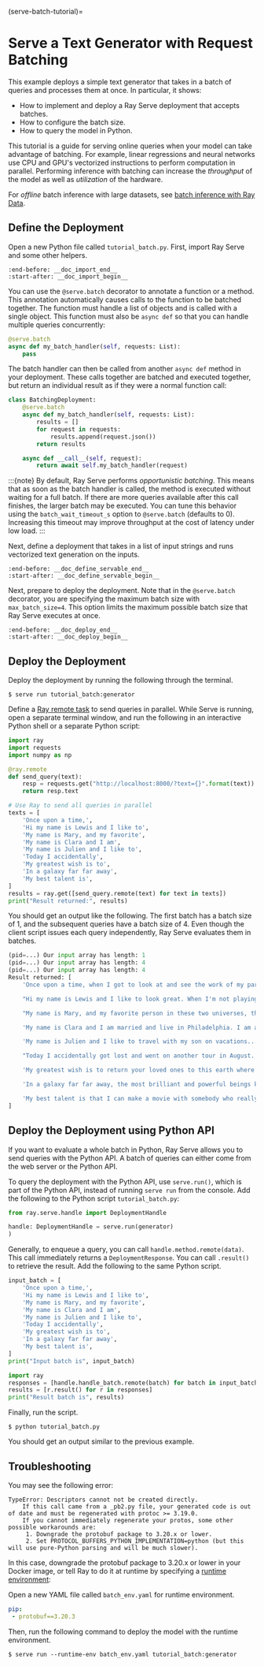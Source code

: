 (serve-batch-tutorial)=

# Serve a Text Generator with Request Batching

This example deploys a simple text generator that takes in
a batch of queries and processes them at once. In particular, it shows:

- How to implement and deploy a Ray Serve deployment that accepts batches.
- How to configure the batch size.
- How to query the model in Python.

This tutorial is a guide for serving online queries when your model can take advantage of batching. For example, linear regressions and neural networks use CPU and GPU's vectorized instructions to perform computation in parallel. Performing inference with batching can increase the *throughput* of the model as well as *utilization* of the hardware.

For _offline_ batch inference with large datasets, see [batch inference with Ray Data](batch_inference_home).


## Define the Deployment
Open a new Python file called `tutorial_batch.py`. First, import Ray Serve and some other helpers.

```{literalinclude} ../doc_code/tutorial_batch.py
:end-before: __doc_import_end__
:start-after: __doc_import_begin__
```

You can use the `@serve.batch` decorator to annotate a function or a method.
This annotation automatically causes calls to the function to be batched together.
The function must handle a list of objects and is called with a single object.
This function must also be `async def` so that you can handle multiple queries concurrently:

```python
@serve.batch
async def my_batch_handler(self, requests: List):
    pass
```

The batch handler can then be called from another `async def` method in your deployment.
These calls together are batched and executed together, but return an individual result as if
they were a normal function call:

```python
class BatchingDeployment:
    @serve.batch
    async def my_batch_handler(self, requests: List):
        results = []
        for request in requests:
            results.append(request.json())
        return results

    async def __call__(self, request):
        return await self.my_batch_handler(request)
```

:::{note}
By default, Ray Serve performs *opportunistic batching*. This means that as
soon as the batch handler is called, the method is executed without
waiting for a full batch. If there are more queries available after this call
finishes, the larger batch may be executed. You can tune this behavior using the
`batch_wait_timeout_s` option to `@serve.batch` (defaults to 0). Increasing this
timeout may improve throughput at the cost of latency under low load.
:::

Next, define a deployment that takes in a list of input strings and runs 
vectorized text generation on the inputs.

```{literalinclude} ../doc_code/tutorial_batch.py
:end-before: __doc_define_servable_end__
:start-after: __doc_define_servable_begin__
```

Next, prepare to deploy the deployment. Note that in the `@serve.batch` decorator, you
are specifying the maximum batch size with `max_batch_size=4`. This option limits
the maximum possible batch size that Ray Serve executes at once.

```{literalinclude} ../doc_code/tutorial_batch.py
:end-before: __doc_deploy_end__
:start-after: __doc_deploy_begin__
```

## Deploy the Deployment
Deploy the deployment by running the following through the terminal.
```console
$ serve run tutorial_batch:generator
```

Define a [Ray remote task](ray-remote-functions) to send queries in
parallel. While Serve is running, open a separate terminal window, and run the 
following in an interactive Python shell or a separate Python script:

```python
import ray
import requests
import numpy as np

@ray.remote
def send_query(text):
    resp = requests.get("http://localhost:8000/?text={}".format(text))
    return resp.text

# Use Ray to send all queries in parallel
texts = [
    'Once upon a time,',
    'Hi my name is Lewis and I like to',
    'My name is Mary, and my favorite',
    'My name is Clara and I am',
    'My name is Julien and I like to',
    'Today I accidentally',
    'My greatest wish is to',
    'In a galaxy far far away',
    'My best talent is',
]
results = ray.get([send_query.remote(text) for text in texts])
print("Result returned:", results)
```

You should get an output like the following. The first batch has a 
batch size of 1, and the subsequent queries have a batch size of 4. Even though the client script issues each 
query independently, Ray Serve evaluates them in batches.
```python
(pid=...) Our input array has length: 1
(pid=...) Our input array has length: 4
(pid=...) Our input array has length: 4
Result returned: [
    'Once upon a time, when I got to look at and see the work of my parents (I still can\'t stand them,) they said, "Boys, you\'re going to like it if you\'ll stay away from him or make him look',

    "Hi my name is Lewis and I like to look great. When I'm not playing against, it's when I play my best and always feel most comfortable. I get paid by the same people who make my games, who work hardest for me.", 

    "My name is Mary, and my favorite person in these two universes, the Green Lantern and the Red Lantern, are the same, except they're two of the Green Lanterns, but they also have their own different traits. Now their relationship is known", 

    'My name is Clara and I am married and live in Philadelphia. I am an English language teacher and translator. I am passionate about the issues that have so inspired me and my journey. My story begins with the discovery of my own child having been born', 

    'My name is Julien and I like to travel with my son on vacations... In fact I really prefer to spend more time with my son."\n\nIn 2011, the following year he was diagnosed with terminal Alzheimer\'s disease, and since then,', 

    "Today I accidentally got lost and went on another tour in August. My story was different, but it had so many emotions that it made me happy. I'm proud to still be able to go back to Oregon for work.\n\nFor the longest", 

    'My greatest wish is to return your loved ones to this earth where they can begin their own free and prosperous lives. This is true only on occasion as it is not intended or even encouraged to be so.\n\nThe Gospel of Luke 8:29', 

    'In a galaxy far far away, the most brilliant and powerful beings known would soon enter upon New York, setting out to restore order to the state. When the world turned against them, Darth Vader himself and Obi-Wan Kenobi, along with the Jedi', 

    'My best talent is that I can make a movie with somebody who really has a big and strong voice. I do believe that they would be great writers. I can tell you that to make sure."\n\n\nWith this in mind, "Ghostbusters'
]
```

## Deploy the Deployment using Python API
If you want to evaluate a whole batch in Python, Ray Serve allows you to send
queries with the Python API. A batch of queries can either come from the web server
or the Python API.

To query the deployment with the Python API, use `serve.run()`, which is part
of the Python API, instead of running `serve run` from the console. Add the following
to the Python script `tutorial_batch.py`:

```python
from ray.serve.handle import DeploymentHandle

handle: DeploymentHandle = serve.run(generator)
)
```

Generally, to enqueue a query, you can call `handle.method.remote(data)`. This call 
immediately returns a `DeploymentResponse`. You can call `.result()` to 
retrieve the result. Add the following to the same Python script.

```python
input_batch = [
    'Once upon a time,',
    'Hi my name is Lewis and I like to',
    'My name is Mary, and my favorite',
    'My name is Clara and I am',
    'My name is Julien and I like to',
    'Today I accidentally',
    'My greatest wish is to',
    'In a galaxy far far away',
    'My best talent is',
]
print("Input batch is", input_batch)

import ray
responses = [handle.handle_batch.remote(batch) for batch in input_batch]
results = [r.result() for r in responses]
print("Result batch is", results)
```

Finally, run the script.
```console
$ python tutorial_batch.py
```

You should get an output similar to the previous example.

## Troubleshooting

You may see the following error:

```console
TypeError: Descriptors cannot not be created directly.
    If this call came from a _pb2.py file, your generated code is out of date and must be regenerated with protoc >= 3.19.0.
    If you cannot immediately regenerate your protos, some other possible workarounds are:   
     1. Downgrade the protobuf package to 3.20.x or lower.
     2. Set PROTOCOL_BUFFERS_PYTHON_IMPLEMENTATION=python (but this will use pure-Python parsing and will be much slower).
```

In this case, downgrade the protobuf package to 3.20.x or lower in your Docker image, or tell Ray to do it at runtime by specifying a [runtime environment](runtime-environments):

Open a new YAML file called `batch_env.yaml` for runtime environment.

```yaml
pip:
 - protobuf==3.20.3
```

Then, run the following command to deploy the model with the runtime environment.

```console
$ serve run --runtime-env batch_env.yaml tutorial_batch:generator
```
